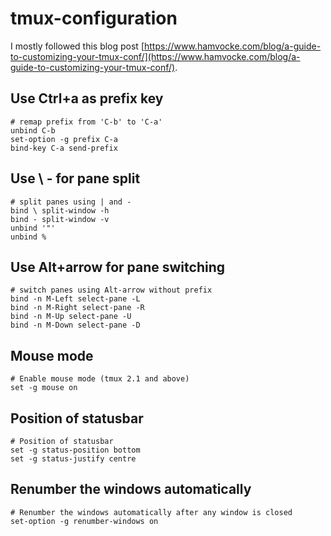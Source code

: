# tmux-configuration
I mostly followed this blog post [https://www.hamvocke.com/blog/a-guide-to-customizing-your-tmux-conf/](https://www.hamvocke.com/blog/a-guide-to-customizing-your-tmux-conf/).


## Use Ctrl+a as prefix key
```
# remap prefix from 'C-b' to 'C-a'
unbind C-b
set-option -g prefix C-a
bind-key C-a send-prefix
```

## Use \ - for pane split
```
# split panes using | and -
bind \ split-window -h
bind - split-window -v
unbind '"'
unbind %
```

## Use Alt+arrow for pane switching
```
# switch panes using Alt-arrow without prefix
bind -n M-Left select-pane -L
bind -n M-Right select-pane -R
bind -n M-Up select-pane -U
bind -n M-Down select-pane -D
```

## Mouse mode
```
# Enable mouse mode (tmux 2.1 and above)
set -g mouse on
```

## Position of statusbar
```
# Position of statusbar
set -g status-position bottom
set -g status-justify centre
```

## Renumber the windows automatically
```
# Renumber the windows automatically after any window is closed 
set-option -g renumber-windows on
```

